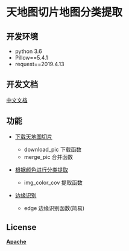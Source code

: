 # 天地图切片地图分类提取
## 开发环境
- python 3.6
- Pillow==5.4.1
- request==2019.4.13
## 开发文档
[中文文档](doc/download_xyzMAP.md)
## 功能
- [下载天地图切片](src/download_pic/pic_download.py)
    - download_pic 下载函数
    - merge_pic 合并函数
- [根据颜色进行分类提取](src/classify/groupIMG.py)
    - img_color_cov 提取函数

- [边缘识别](src/classify/edge.py)
    - edge 边缘识别函数(简易)
    
    
## License
[**Apache**](LICENSE)
